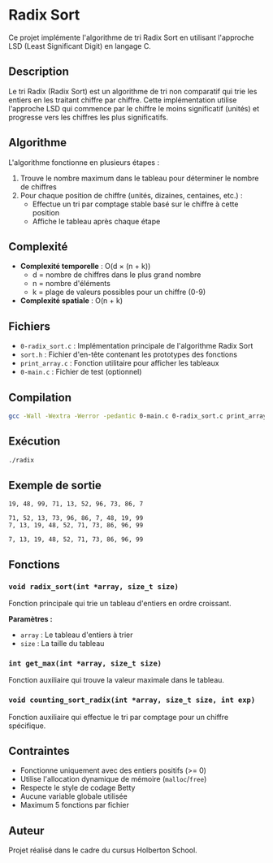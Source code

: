 # Radix Sort

Ce projet implémente l'algorithme de tri Radix Sort en utilisant l'approche LSD (Least Significant Digit) en langage C.

## Description

Le tri Radix (Radix Sort) est un algorithme de tri non comparatif qui trie les entiers en les traitant chiffre par chiffre. Cette implémentation utilise l'approche LSD qui commence par le chiffre le moins significatif (unités) et progresse vers les chiffres les plus significatifs.

## Algorithme

L'algorithme fonctionne en plusieurs étapes :

1. Trouve le nombre maximum dans le tableau pour déterminer le nombre de chiffres
2. Pour chaque position de chiffre (unités, dizaines, centaines, etc.) :
   - Effectue un tri par comptage stable basé sur le chiffre à cette position
   - Affiche le tableau après chaque étape

## Complexité

- **Complexité temporelle** : O(d × (n + k))
  - d = nombre de chiffres dans le plus grand nombre
  - n = nombre d'éléments
  - k = plage de valeurs possibles pour un chiffre (0-9)
- **Complexité spatiale** : O(n + k)

## Fichiers

- `0-radix_sort.c` : Implémentation principale de l'algorithme Radix Sort
- `sort.h` : Fichier d'en-tête contenant les prototypes des fonctions
- `print_array.c` : Fonction utilitaire pour afficher les tableaux
- `0-main.c` : Fichier de test (optionnel)

## Compilation

```bash
gcc -Wall -Wextra -Werror -pedantic 0-main.c 0-radix_sort.c print_array.c -o radix
```

## Exécution

```bash
./radix
```

## Exemple de sortie

```
19, 48, 99, 71, 13, 52, 96, 73, 86, 7

71, 52, 13, 73, 96, 86, 7, 48, 19, 99
7, 13, 19, 48, 52, 71, 73, 86, 96, 99

7, 13, 19, 48, 52, 71, 73, 86, 96, 99
```

## Fonctions

### `void radix_sort(int *array, size_t size)`

Fonction principale qui trie un tableau d'entiers en ordre croissant.

**Paramètres :**

- `array` : Le tableau d'entiers à trier
- `size` : La taille du tableau

### `int get_max(int *array, size_t size)`

Fonction auxiliaire qui trouve la valeur maximale dans le tableau.

### `void counting_sort_radix(int *array, size_t size, int exp)`

Fonction auxiliaire qui effectue le tri par comptage pour un chiffre spécifique.

## Contraintes

- Fonctionne uniquement avec des entiers positifs (>= 0)
- Utilise l'allocation dynamique de mémoire (`malloc`/`free`)
- Respecte le style de codage Betty
- Aucune variable globale utilisée
- Maximum 5 fonctions par fichier

## Auteur

Projet réalisé dans le cadre du cursus Holberton School.
